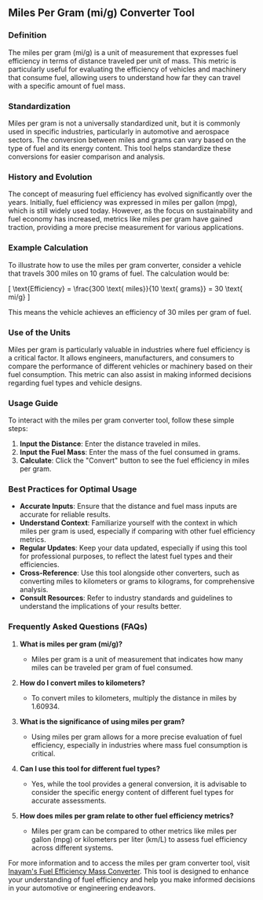 ## Miles Per Gram (mi/g) Converter Tool

### Definition
The miles per gram (mi/g) is a unit of measurement that expresses fuel efficiency in terms of distance traveled per unit of mass. This metric is particularly useful for evaluating the efficiency of vehicles and machinery that consume fuel, allowing users to understand how far they can travel with a specific amount of fuel mass.

### Standardization
Miles per gram is not a universally standardized unit, but it is commonly used in specific industries, particularly in automotive and aerospace sectors. The conversion between miles and grams can vary based on the type of fuel and its energy content. This tool helps standardize these conversions for easier comparison and analysis.

### History and Evolution
The concept of measuring fuel efficiency has evolved significantly over the years. Initially, fuel efficiency was expressed in miles per gallon (mpg), which is still widely used today. However, as the focus on sustainability and fuel economy has increased, metrics like miles per gram have gained traction, providing a more precise measurement for various applications.

### Example Calculation
To illustrate how to use the miles per gram converter, consider a vehicle that travels 300 miles on 10 grams of fuel. The calculation would be:

\[ 
\text{Efficiency} = \frac{300 \text{ miles}}{10 \text{ grams}} = 30 \text{ mi/g} 
\]

This means the vehicle achieves an efficiency of 30 miles per gram of fuel.

### Use of the Units
Miles per gram is particularly valuable in industries where fuel efficiency is a critical factor. It allows engineers, manufacturers, and consumers to compare the performance of different vehicles or machinery based on their fuel consumption. This metric can also assist in making informed decisions regarding fuel types and vehicle designs.

### Usage Guide
To interact with the miles per gram converter tool, follow these simple steps:

1. **Input the Distance**: Enter the distance traveled in miles.
2. **Input the Fuel Mass**: Enter the mass of the fuel consumed in grams.
3. **Calculate**: Click the "Convert" button to see the fuel efficiency in miles per gram.

### Best Practices for Optimal Usage
- **Accurate Inputs**: Ensure that the distance and fuel mass inputs are accurate for reliable results.
- **Understand Context**: Familiarize yourself with the context in which miles per gram is used, especially if comparing with other fuel efficiency metrics.
- **Regular Updates**: Keep your data updated, especially if using this tool for professional purposes, to reflect the latest fuel types and their efficiencies.
- **Cross-Reference**: Use this tool alongside other converters, such as converting miles to kilometers or grams to kilograms, for comprehensive analysis.
- **Consult Resources**: Refer to industry standards and guidelines to understand the implications of your results better.

### Frequently Asked Questions (FAQs)

1. **What is miles per gram (mi/g)?**
   - Miles per gram is a unit of measurement that indicates how many miles can be traveled per gram of fuel consumed.

2. **How do I convert miles to kilometers?**
   - To convert miles to kilometers, multiply the distance in miles by 1.60934.

3. **What is the significance of using miles per gram?**
   - Using miles per gram allows for a more precise evaluation of fuel efficiency, especially in industries where mass fuel consumption is critical.

4. **Can I use this tool for different fuel types?**
   - Yes, while the tool provides a general conversion, it is advisable to consider the specific energy content of different fuel types for accurate assessments.

5. **How does miles per gram relate to other fuel efficiency metrics?**
   - Miles per gram can be compared to other metrics like miles per gallon (mpg) or kilometers per liter (km/L) to assess fuel efficiency across different systems.

For more information and to access the miles per gram converter tool, visit [Inayam's Fuel Efficiency Mass Converter](https://www.inayam.co/unit-converter/fuel_efficiency_mass). This tool is designed to enhance your understanding of fuel efficiency and help you make informed decisions in your automotive or engineering endeavors.